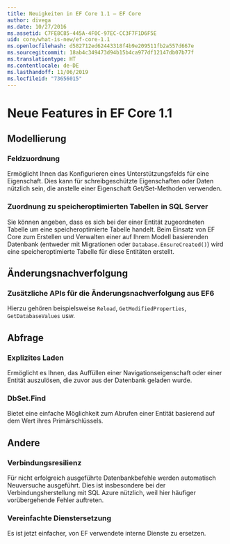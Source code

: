 ```yaml
---
title: Neuigkeiten in EF Core 1.1 – EF Core
author: divega
ms.date: 10/27/2016
ms.assetid: C7FE8C85-445A-4F0C-97EC-CC3F7F1D6F5E
uid: core/what-is-new/ef-core-1.1
ms.openlocfilehash: d582712ed62443318f4b9e209511fb2a557d667e
ms.sourcegitcommit: 18ab4c349473d94b15b4ca977df12147db07b77f
ms.translationtype: HT
ms.contentlocale: de-DE
ms.lasthandoff: 11/06/2019
ms.locfileid: "73656015"
---
```

# <a name="new-features-in-ef-core-11"></a>Neue Features in EF Core 1.1

## <a name="modeling"></a>Modellierung

### <a name="field-mapping"></a>Feldzuordnung

Ermöglicht Ihnen das Konfigurieren eines Unterstützungsfelds für eine Eigenschaft. Dies kann für schreibgeschützte Eigenschaften oder Daten nützlich sein, die anstelle einer Eigenschaft Get/Set-Methoden verwenden.

### <a name="mapping-to-memory-optimized-tables-in-sql-server"></a>Zuordnung zu speicheroptimierten Tabellen in SQL Server

Sie können angeben, dass es sich bei der einer Entität zugeordneten Tabelle um eine speicheroptimierte Tabelle handelt. Beim Einsatz von EF Core zum Erstellen und Verwalten einer auf Ihrem Modell basierenden Datenbank (entweder mit Migrationen oder `Database.EnsureCreated()`) wird eine speicheroptimierte Tabelle für diese Entitäten erstellt.

## <a name="change-tracking"></a>Änderungsnachverfolgung

### <a name="additional-change-tracking-apis-from-ef6"></a>Zusätzliche APIs für die Änderungsnachverfolgung aus EF6

Hierzu gehören beispielsweise `Reload`, `GetModifiedProperties`, `GetDatabaseValues` usw.

## <a name="query"></a>Abfrage

### <a name="explicit-loading"></a>Explizites Laden

Ermöglicht es Ihnen, das Auffüllen einer Navigationseigenschaft oder einer Entität auszulösen, die zuvor aus der Datenbank geladen wurde.

### <a name="dbsetfind"></a>DbSet.Find

Bietet eine einfache Möglichkeit zum Abrufen einer Entität basierend auf dem Wert ihres Primärschlüssels.

## <a name="other"></a>Andere

### <a name="connection-resiliency"></a>Verbindungsresilienz

Für nicht erfolgreich ausgeführte Datenbankbefehle werden automatisch Neuversuche ausgeführt. Dies ist insbesondere bei der Verbindungsherstellung mit SQL Azure nützlich, weil hier häufiger vorübergehende Fehler auftreten.

### <a name="simplified-service-replacement"></a>Vereinfachte Dienstersetzung

Es ist jetzt einfacher, von EF verwendete interne Dienste zu ersetzen.
